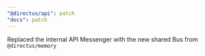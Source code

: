```yaml
---
"@directus/api": patch
"docs": patch
---
```


Replaced the internal API Messenger with the new shared Bus from `@directus/memory`
